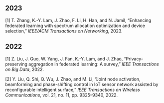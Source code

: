 ## 2023

<span class="csl-left-margin">\[1\]
</span><span class="csl-right-inline">T. Zhang, K.-Y. Lam, J. Zhao, F.
Li, H. Han, and N. Jamil, “Enhancing federated learning with spectrum
allocation optimization and device selection,” *IEEE/ACM Transactions on
Networking*, 2023.</span>

## 2022

<span class="csl-left-margin">\[1\]
</span><span class="csl-right-inline">Z. Liu, J. Guo, W. Yang, J. Fan,
K.-Y. Lam, and J. Zhao, “Privacy-preserving aggregation in federated
learning: A survey,” *IEEE Transactions on Big Data*, 2022.</span>

<span class="csl-left-margin">\[2\]
</span><span class="csl-right-inline">Y. Liu, Q. Shi, Q. Wu, J. Zhao,
and M. Li, “Joint node activation, beamforming and phase-shifting
control in IoT sensor network assisted by reconfigurable intelligent
surface,” *IEEE Transactions on Wireless Communications*, vol. 21, no.
11, pp. 9325–9340, 2022.</span>




